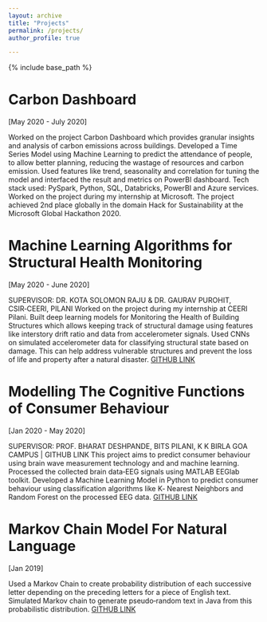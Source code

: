 ```yaml
---
layout: archive
title: "Projects"
permalink: /projects/
author_profile: true

---
```

{% include base_path %}
# Carbon Dashboard 
\[May 2020 - July 2020\]

Worked on the project Carbon Dashboard which provides granular insights and analysis of carbon emissions across buildings.
Developed a Time Series Model using Machine Learning to predict the attendance of people, to allow better planning, reducing the wastage
of resources and carbon emission.
Used features like trend, seasonality and correlation for tuning the model and interfaced the result and metrics on PowerBI dashboard. Tech
stack used: PySpark, Python, SQL, Databricks, PowerBI and Azure services.
Worked on the project during my internship at Microsoft. The project achieved 2nd place globally in the domain Hack for Sustainability at the Microsoft Global Hackathon 2020.

# Machine Learning Algorithms for Structural Health Monitoring 
\[May 2020 - June 2020\]

SUPERVISOR: DR. KOTA SOLOMON RAJU & DR. GAURAV PUROHIT, CSIR‑CEERI, PILANI
Worked on the project during my internship at CEERI Pilani. 
Built deep learning models for Monitoring the Health of Building Structures which allows keeping track of structural damage using features
like interstory drift ratio and data from accelerometer signals. Used CNNs on simulated accelerometer data for classifying structural state based on damage. This can help address vulnerable structures and prevent the loss of life and property after a natural disaster. [GITHUB LINK](https://github.com/vishwa27yvs/Structural-Health-Monitoring)

# Modelling The Cognitive Functions of Consumer Behaviour 
\[Jan 2020 - May 2020\]

SUPERVISOR: PROF. BHARAT DESHPANDE, BITS PILANI, K K BIRLA GOA CAMPUS | GITHUB LINK
This project aims to predict consumer behaviour using brain wave measurement technology and and machine learning.
Processed the collected brain data‑EEG signals using MATLAB EEGlab toolkit.
Developed a Machine Learning Model in Python to predict consumer behaviour using classification algorithms like K‑ Nearest Neighbors and
Random Forest on the processed EEG data. [GITHUB LINK](https://github.com/vishwa27yvs/ML-and-Consumer-Neuroscience)

# Markov Chain Model For Natural Language 
\[Jan 2019\]

Used a Markov Chain to create probability distribution of each successive letter depending on the preceding letters for a piece of English text.
Simulated Markov chain to generate pseudo‑random text in Java from this probabilistic distribution. [GITHUB LINK](https://github.com/vishwa27yvs/Intro-to-Computer-Science-COS-126/tree/master/Markov%20Model)

